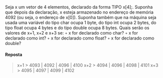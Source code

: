 Seja x um vetor de 4 elementos, declarado da forma TIPO x[4];. Suponha que depois da
declaração, x esteja armazenado no endereço de memória 4092 (ou seja, o endereço de x[0]).
Suponha também que na máquina seja usada uma variável do tipo char ocupa 1 byte, do tipo
int ocupa 2 bytes, do tipo float ocupa 4 bytes e do tipo double ocupa 8 bytes. 
Quais serão os valores de x+1, x+2 e x+3 se:
◦ x for declarado como char?
◦ x for declarado como int?
◦ x for declarado como float?
◦ x for declarado como double?

#### Reposta
> x+1 > 4093 | 4092 | 4096 | 4100
> x+2 > 4094 | 4096 | 4098 | 4101
> x+3 > 4095 | 4097 | 4099 | 4102
